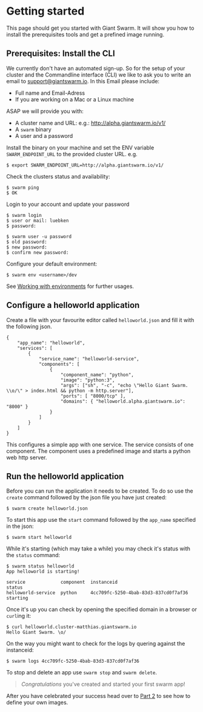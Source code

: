 # Getting started

This page should get you started with Giant Swarm. It will show you how to install the prerequisites tools and get a prefined image running.

## Prerequisites: Install the CLI

We currently don't have an automated sign-up. So for the setup of your cluster and the Commandline interface (CLI) we like to ask you to write an email to support@giantswarm.io. In this Email please include:

  * Full name and Email-Adress
  * If you are working on a Mac or a Linux machine

ASAP we will provide you with:

  * A cluster name and URL: e.g.: http://alpha.giantswarm.io/v1/
  * A `swarm` binary
  * A user and a password

Install the binary on your machine and set the ENV variable `SWARM_ENDPOINT_URL` to the provided cluster URL. e.g. 

    $ export SWARM_ENDPOINT_URL=http://alpha.giantswarm.io/v1/

Check the clusters status and availability:

    $ swarm ping
    $ OK

Login to your account and update your password

    $ swarm login
    $ user or mail: luebken
    $ password:

    $ swarm user -u password
    $ old password:
    $ new password:
    $ confirm new password:

Configure your default environment:

    $ swarm env <username>/dev

See [Working with environments](reference/env/) for further usages.

## Configure a helloworld application

Create a file with your favourite editor called `helloworld.json` and fill it with the following json.

    {
        "app_name": "helloworld",
        "services": [
            {
                "service_name": "helloworld-service",
                "components": [
                    {
                        "component_name": "python",
                        "image": "python:3",
                        "args": ["sh", "-c", "echo \"Hello Giant Swarm. \\o/\" > index.html && python -m http.server"],
                        "ports": [ "8000/tcp" ],
                        "domains": { "helloworld.alpha.giantswarm.io": "8000" }
                    }
                ]
            }
        ]
    }

This configures a simple app with one service. The service consists of one component. The component uses a predefined image and starts a python web http server.

## Run the helloworld application

Before you can run the application it needs to be created. To do so use the `create` command followed by the json file you have just created: 

    $ swarm create helloworld.json

To start this app use the `start` command followed by the `app_name` specified in the json:

    $ swarm start helloworld

While it's starting (which may take a while) you may check it's status with the `status` command:

    $ swarm status helloworld
    App helloworld is starting!

    service             component  instanceid                            status
    helloworld-service  python     4cc709fc-5250-4bab-83d3-837cd0f7af36  starting

Once it's up you can check by opening the specified domain in a browser or `curl`ing it:
    
    $ curl helloworld.cluster-matthias.giantswarm.io
    Hello Giant Swarm. \o/

On the way you might want to check for the logs by quering against the instanceid:

    $ swarm logs 4cc709fc-5250-4bab-83d3-837cd0f7af36

To stop and delete an app use `swarm stop` and `swarm delete`.

> *Congratulations* you've created and started your first swarm app!

After you have celebrated your success head over to [Part 2](gettingstarted2.md) to see how to define your own images.